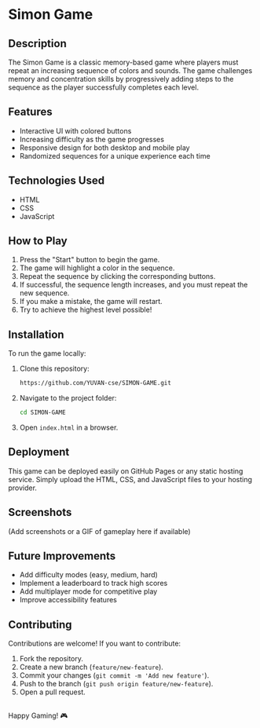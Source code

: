 # Simon Game

## Description

The Simon Game is a classic memory-based game where players must repeat an increasing sequence of colors and sounds. The game challenges memory and concentration skills by progressively adding steps to the sequence as the player successfully completes each level.

## Features

- Interactive UI with colored buttons
- Increasing difficulty as the game progresses
- Responsive design for both desktop and mobile play
- Randomized sequences for a unique experience each time



## Technologies Used

- HTML
- CSS
- JavaScript

## How to Play

1. Press the "Start" button to begin the game.
2. The game will highlight a color in the sequence.
3. Repeat the sequence by clicking the corresponding buttons.
4. If successful, the sequence length increases, and you must repeat the new sequence.
5. If you make a mistake, the game will restart.
6. Try to achieve the highest level possible!

## Installation

To run the game locally:

1. Clone this repository:
   ```sh
   https://github.com/YUVAN-cse/SIMON-GAME.git
   ```
2. Navigate to the project folder:
   ```sh
   cd SIMON-GAME
   ```
3. Open `index.html` in a browser.

## Deployment

This game can be deployed easily on GitHub Pages or any static hosting service. Simply upload the HTML, CSS, and JavaScript files to your hosting provider.

## Screenshots

(Add screenshots or a GIF of gameplay here if available)

## Future Improvements

- Add difficulty modes (easy, medium, hard)
- Implement a leaderboard to track high scores
- Add multiplayer mode for competitive play
- Improve accessibility features

## Contributing

Contributions are welcome! If you want to contribute:

1. Fork the repository.
2. Create a new branch (`feature/new-feature`).
3. Commit your changes (`git commit -m 'Add new feature'`).
4. Push to the branch (`git push origin feature/new-feature`).
5. Open a pull request.

##

Happy Gaming! 🎮

